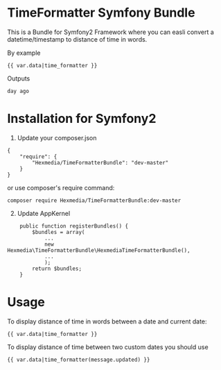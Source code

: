 # TimeFormatter Symfony Bundle

This is a Bundle for Symfony2 Framework where you can easli convert a datetime/timestamp to distance of time in words.

By example

	{{ var.data|time_formatter }}

Outputs

	day ago

# Installation for Symfony2

1) Update your composer.json

```
{
	"require": {
		"Hexmedia/TimeFormatterBundle": "dev-master"
	}
}
```

or use composer's require command:

	composer require Hexmedia/TimeFormatterBundle:dev-master

2) Update AppKernel
```
	public function registerBundles() {
		$bundles = array(
			...
			new Hexmedia\TimeFormatterBundle\HexmediaTimeFormatterBundle(),
			...
			);
		return $bundles;
	}
```

# Usage

To display distance of time in words between a date and current date:

	{{ var.data|time_formatter }}


To display distance of time between two custom dates you should use

	{{ var.data|time_formatter(message.updated) }}


